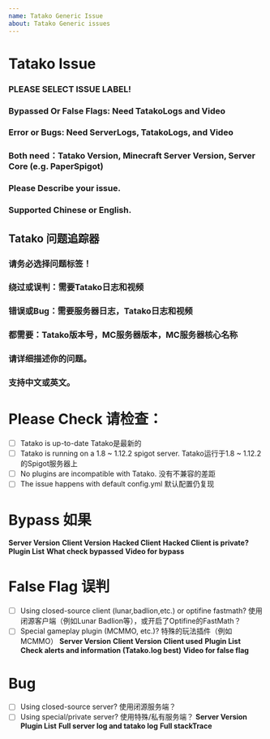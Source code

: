 ```yaml
---
name: Tatako Generic Issue
about: Tatako Generic issues
---
```


# Tatako Issue
### PLEASE SELECT ISSUE LABEL!
### Bypassed Or False Flags: Need TatakoLogs and Video
### Error or Bugs: Need ServerLogs, TatakoLogs, and Video
### Both need：Tatako Version, Minecraft Server Version, Server Core (e.g. PaperSpigot)
### Please Describe your issue.
### Supported Chinese or English.
## Tatako 问题追踪器
### 请务必选择问题标签！
### 绕过或误判：需要Tatako日志和视频
### 错误或Bug：需要服务器日志，Tatako日志和视频
### 都需要：Tatako版本号，MC服务器版本，MC服务器核心名称
### 请详细描述你的问题。
### 支持中文或英文。

# Please Check 请检查：
- [ ] Tatako is up-to-date Tatako是最新的
- [ ] Tatako is running on a 1.8 ~ 1.12.2 spigot server. Tatako运行于1.8 ~ 1.12.2的Spigot服务器上
- [ ] No plugins are incompatible with Tatako. 没有不兼容的差距
- [ ] The issue happens with default config.yml 默认配置仍复现

# Bypass 如果
**Server Version**
**Client Version**
**Hacked Client**
**Hacked Client is private?**
**Plugin List**
**What check bypassed**
**Video for bypass**

# False Flag 误判
- [ ] Using closed-source client (lunar,badlion,etc.) or optifine fastmath? 使用闭源客户端（例如Lunar Badlion等），或开启了Optifine的FastMath？
- [ ] Special gameplay plugin (MCMMO, etc.)? 特殊的玩法插件（例如 MCMMO）
**Server Version**
**Client Version**
**Client used**
**Plugin List**
**Check alerts and information (Tatako.log best)**
**Video for false flag**

# Bug
- [ ] Using closed-source server? 使用闭源服务端？
- [ ] Using special/private server? 使用特殊/私有服务端？
**Server Version**
**Plugin List**
**Full server log and tatako log**
**Full stackTrace**
